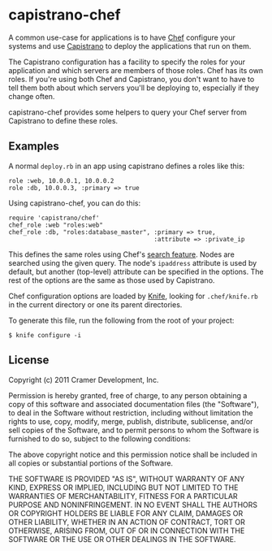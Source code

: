 capistrano-chef
===============

A common use-case for applications is to have [Chef](http://www.opscode.com/chef/) configure your systems and use [Capistrano](http://capify.org/) to deploy the applications that run on them.

The Capistrano configuration has a facility to specify the roles for your application and which servers are members of those roles. Chef has its own roles. If you're using both Chef and Capistrano, you don't want to have to tell them both about which servers you'll be deploying to, especially if they change often.

capistrano-chef provides some helpers to query your Chef server from Capistrano to define these roles.

Examples
--------

A normal `deploy.rb` in an app using capistrano defines a roles like this:

    role :web, 10.0.0.1, 10.0.0.2
    role :db, 10.0.0.3, :primary => true

Using capistrano-chef, you can do this:

    require 'capistrano/chef'
    chef_role :web "roles:web"
    chef_role :db, "roles:database_master", :primary => true,
                                            :attribute => :private_ip

This defines the same roles using Chef's [search feature](http://wiki.opscode.com/display/chef/Search). Nodes are searched using the given query. The node's `ipaddress` attribute is used by default, but another (top-level) attribute can be specified in the options. The rest of the options are the same as those used by Capistrano.

Chef configuration options are loaded by [Knife](http://wiki.opscode.com/display/chef/Knifehttp://wiki.opscode.com/display/chef/Knife), looking for `.chef/knife.rb` in the current directory or one its parent directories. 

To generate this file, run the following from the root of your project:  

    $ knife configure -i 



License
-------

Copyright (c) 2011 Cramer Development, Inc.

Permission is hereby granted, free of charge, to any person obtaining a copy of this software and associated documentation files (the "Software"), to deal in the Software without restriction, including without limitation the rights to use, copy, modify, merge, publish, distribute, sublicense, and/or sell copies of the Software, and to permit persons to whom the Software is furnished to do so, subject to the following conditions:

The above copyright notice and this permission notice shall be included in all copies or substantial portions of the Software.

THE SOFTWARE IS PROVIDED "AS IS", WITHOUT WARRANTY OF ANY KIND, EXPRESS OR IMPLIED, INCLUDING BUT NOT LIMITED TO THE WARRANTIES OF MERCHANTABILITY, FITNESS FOR A PARTICULAR PURPOSE AND NONINFRINGEMENT. IN NO EVENT SHALL THE AUTHORS OR COPYRIGHT HOLDERS BE LIABLE FOR ANY CLAIM, DAMAGES OR OTHER LIABILITY, WHETHER IN AN ACTION OF CONTRACT, TORT OR OTHERWISE, ARISING FROM, OUT OF OR IN CONNECTION WITH THE SOFTWARE OR THE USE OR OTHER DEALINGS IN THE SOFTWARE.
